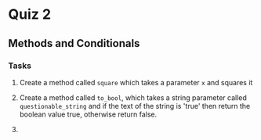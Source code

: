 # Quiz 2
## Methods and Conditionals

### Tasks

1. Create a method called `square` which takes a parameter `x` and squares it

2.  Create a method called `to_bool`, which takes a string parameter called `questionable_string` and if the text of the string is 'true' then return the boolean value true, otherwise return false. 

3. 